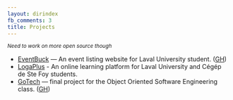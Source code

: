 ```yaml
---
layout: dirindex
fb_comments: 3
title: Projects
---
```


<small>*Need to work on more open source though*</small>

- [EventBuck](http://www.eventbuck.com) — An event listing website for Laval University student.  ([GH](https://github.com/EventBuck/EventBuck))
- [LogaPlus](http://www.logaplus.com) - An online learning platform for Laval University and Cégép de Ste Foy students.
- [GoTech](https://github.com/thefuture2092/GoTech) — final project for the Object Oriented Software Engineering class. ([GH](https://github.com/thefuture2092/GoTech))


